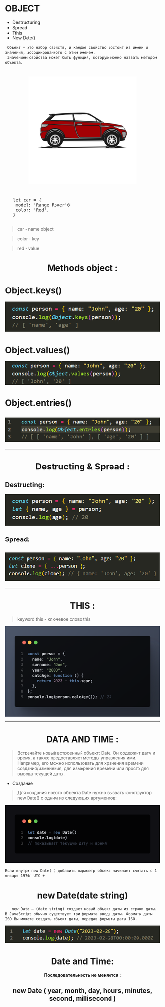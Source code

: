 # OBJECT

- Destructuring
- Spread
- Tthis
- New Date()

```
 Объект — это набор свойств, и каждое свойство состоит из имени и значения, ассоциированного с этим именем.
 Значением свойства может быть функция, которую можно назвать методом объекта.

```

<h1 align='center'>
<img width="350" src="./car.png">
</h1>

<pre>

   let car = {
    model: 'Range Rover'б
    color: 'Red',
   }

</pre>

> car - name object

> color - key

> red - value

<h1 align ="center" >
 Methods object :
</h1>

# Object.keys()

![](./keys.png)

# Object.values()

![](./values.png)

# Object.entries()

## ![](./entries.png)

---

<h1 align="center"> Destructing & Spread : </h1>

## Destructing:

![](./destructing.png)

## Spread:

## ![](./clone.png)

---

<h1 align="center">THIS :</h1>

> keyword this - ключевое слово this

![](./this.png)

---

<h1 align = "center">
DATA AND TIME :
</h1>

> Встречайте новый встроенный объект: Date. Он содержит дату и время, а также предоставляет методы управления ими.
> Например, его можно использовать для хранения времени создания/изменения, для измерения времени или просто для вывода текущей даты.

- Создание

> Для создания нового объекта Date нужно вызвать конструктор
> new Date() с одним из следующих аргументов:

![](./now.png)

```
Если внутри new Date( ) добавить параметр объект начинает считать с 1 января 1970г UTC +
```

<h1 align='center'>
new Date(date string)
</h1>

```
   new Date — (date string) создает новый объект даты из строки даты. В JavaScript обычно существует три формата ввода даты. Форматы даты ISO Вы можете создать объект даты, передав форматы даты ISO.

```
![](./dateString.png)


<h1 align="center"> Date and Time: </h1>

<h4 align="center"> 
 Последовательность не меняется :
</h4>

<h2 align="center">
 new Date ( year, month, day, hours, minutes, second, millisecond )
</h2>


